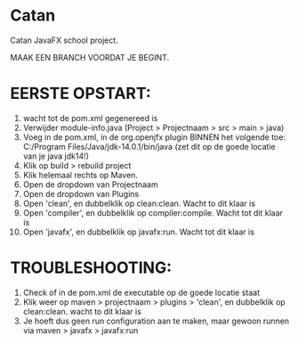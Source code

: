 # Catan
Catan JavaFX school project. 

MAAK EEN BRANCH VOORDAT JE BEGINT.


# EERSTE OPSTART: 
1. wacht tot de pom.xml gegenereed is
2. Verwijder module-info.java (Project > Projectnaam > src > main > java)
3. Voeg in de pom.xml, in de org.openjfx plugin BINNEN <configuration> het volgende toe:
<executable>C:/Program Files/Java/jdk-14.0.1/bin/java</executable> (zet dit op de goede locatie van je java jdk14!)
4. Klik op build > rebuild project
5. Klik helemaal rechts op Maven.
6. Open de dropdown van Projectnaam
7. Open de dropdown van Plugins
8. Open 'clean', en dubbelklik op clean:clean. Wacht to dit klaar is
9. Open 'compiler', en dubbelklik op compiler:compile. Wacht tot dit klaar is
10. Open 'javafx', en dubbelklik op javafx:run. Wacht tot dit klaar is

# TROUBLESHOOTING:
1. Check of in de pom.xml de executable op de goede locatie staat
2. Klik weer op maven > projectnaam > plugins > 'clean', en dubbelklik op clean:clean. wacht to dit klaar is
3. Je hoeft dus geen run configuration aan te maken, maar gewoon runnen via maven > javafx > javafx:run
